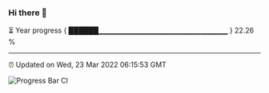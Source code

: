 ### Hi there 👋

⏳ Year progress { ██████▁▁▁▁▁▁▁▁▁▁▁▁▁▁▁▁▁▁▁▁▁▁▁▁ } 22.26 %

---

⏰ Updated on Wed, 23 Mar 2022 06:15:53 GMT

![Progress Bar CI](https://github.com/liununu/liununu/workflows/Progress%20Bar%20CI/badge.svg)

